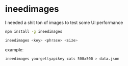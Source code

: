 # ineedimages

I needed a shit ton of images to test some UI performance

```bash
npm install -g ineedimages
```

```bash
ineedimages <key> <phrase> <size>
```

example:

```bash
ineedimages yourgettyapikey cats 500x500 > data.json
```

